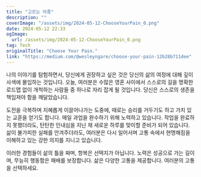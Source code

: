 ```yaml
---
title: "고르는 아픔"
description: ""
coverImage: "/assets/img/2024-05-12-ChooseYourPain_0.png"
date: 2024-05-12 22:33
ogImage: 
  url: /assets/img/2024-05-12-ChooseYourPain_0.png
tag: Tech
originalTitle: "Choose Your Pain."
link: "https://medium.com/@wesleyngare/choose-your-pain-12b28b711dee"
---
```



나의 이야기를 탐험하면서, 당신에게 권장하고 싶은 것은 당신의 삶의 여정에 대해 깊이 사색에 몰입하는 것입니다. 오늘, 여러분은 수많은 영혼 사이에서 스스로의 길을 명확한 로드맵 없이 개척하는 사람들 중 하나로 자리 잡게 될 것입니다. 당신은 스스로의 생존을 책임져야 함을 깨달았습니다.

도전을 극복하며 지혜롭게 이끌어나가는 도중에, 때로는 승리를 거두기도 하고 가치 있는 교훈을 얻기도 합니다. 매일 과업을 완수하기 위해 노력하고 있습니다. 작업을 완료하지 못했더라도, 탄탄한 인내심을 지닌 채 새로운 하루를 맞이할 준비가 되어 있습니다. 삶이 불가피한 실패를 안겨주더라도, 여러분은 다시 일어서며 고통 속에서 현명해짐을 이해하고 있는 강한 의지를 지니고 있습니다.

이러한 경험들이 삶의 틀을 짜며, 항복은 선택지가 아닙니다. 노력은 성공으로 가는 길이며, 무능히 행동함은 패배를 보장합니다. 삶은 다양한 고통을 제공합니다. 여러분의 고통을 선택하세요.